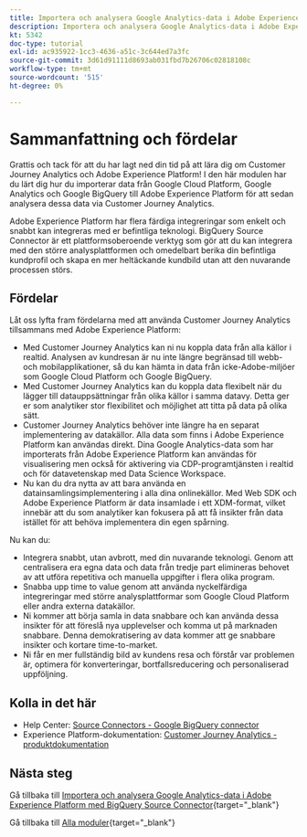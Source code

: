 ```yaml
---
title: Importera och analysera Google Analytics-data i Adobe Experience Platform med BigQuery Source Connector - sammanfattning
description: Importera och analysera Google Analytics-data i Adobe Experience Platform med BigQuery Source Connector - sammanfattning
kt: 5342
doc-type: tutorial
exl-id: ac935922-1cc3-4636-a51c-3c644ed7a3fc
source-git-commit: 3d61d91111d8693ab031fbd7b26706c02818108c
workflow-type: tm+mt
source-wordcount: '515'
ht-degree: 0%

---
```


# Sammanfattning och fördelar

Grattis och tack för att du har lagt ned din tid på att lära dig om Customer Journey Analytics och Adobe Experience Platform!
I den här modulen har du lärt dig hur du importerar data från Google Cloud Platform, Google Analytics och Google BigQuery till Adobe Experience Platform för att sedan analysera dessa data via Customer Journey Analytics.

Adobe Experience Platform har flera färdiga integreringar som enkelt och snabbt kan integreras med er befintliga teknologi. BigQuery Source Connector är ett plattformsoberoende verktyg som gör att du kan integrera med den större analysplattformen och omedelbart berika din befintliga kundprofil och skapa en mer heltäckande kundbild utan att den nuvarande processen störs.

## Fördelar

Låt oss lyfta fram fördelarna med att använda Customer Journey Analytics tillsammans med Adobe Experience Platform:

- Med Customer Journey Analytics kan ni nu koppla data från alla källor i realtid. Analysen av kundresan är nu inte längre begränsad till webb- och mobilapplikationer, så du kan hämta in data från icke-Adobe-miljöer som Google Cloud Platform och Google BigQuery.
- Med Customer Journey Analytics kan du koppla data flexibelt när du lägger till datauppsättningar från olika källor i samma datavy. Detta ger er som analytiker stor flexibilitet och möjlighet att titta på data på olika sätt.
- Customer Journey Analytics behöver inte längre ha en separat implementering av datakällor. Alla data som finns i Adobe Experience Platform kan användas direkt. Dina Google Analytics-data som har importerats från Adobe Experience Platform kan användas för visualisering men också för aktivering via CDP-programtjänsten i realtid och för datavetenskap med Data Science Workspace.
- Nu kan du dra nytta av att bara använda en datainsamlingsimplementering i alla dina onlinekällor. Med Web SDK och Adobe Experience Platform är data insamlade i ett XDM-format, vilket innebär att du som analytiker kan fokusera på att få insikter från data istället för att behöva implementera din egen spårning.

Nu kan du:

- Integrera snabbt, utan avbrott, med din nuvarande teknologi. Genom att centralisera era egna data och data från tredje part elimineras behovet av att utföra repetitiva och manuella uppgifter i flera olika program.
- Snabba upp time to value genom att använda nyckelfärdiga integreringar med större analysplattformar som Google Cloud Platform eller andra externa datakällor.
- Ni kommer att börja samla in data snabbare och kan använda dessa insikter för att föreslå nya upplevelser och komma ut på marknaden snabbare. Denna demokratisering av data kommer att ge snabbare insikter och kortare time-to-market.
- Ni får en mer fullständig bild av kundens resa och förstår var problemen är, optimera för konverteringar, bortfallsreducering och personaliserad uppföljning.

## Kolla in det här

- Help Center: [Source Connectors - Google BigQuery connector](https://experienceleague.adobe.com/docs/experience-platform/sources/connectors/databases/bigquery.html?lang=sv-SE)
- Experience Platform-dokumentation: [Customer Journey Analytics - produktdokumentation](https://experienceleague.adobe.com/docs/analytics-platform/using/cja-landing.html?lang=sv)

## Nästa steg

Gå tillbaka till [Importera och analysera Google Analytics-data i Adobe Experience Platform med BigQuery Source Connector](./customer-journey-analytics-bigquery-gcp.md){target="_blank"}

Gå tillbaka till [Alla moduler](./../../../../overview.md){target="_blank"}
